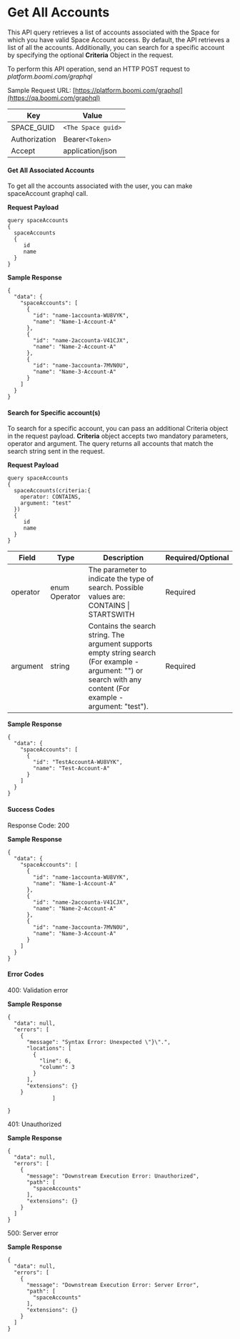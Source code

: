 # Get All Accounts 

<head>
  <meta name="guidename" content="Spaces"/>
  <meta name="context" content="GUID-fed559e8-b067-478f-b225-a0c4feac85de"/>
</head>


This API query retrieves a list of accounts associated with the Space for which you have valid Space Account access. By default, the API retrieves a list of all the accounts. Additionally, you can search for a specific account by specifying the optional **Criteria** Object in the request.

To perform this API operation, send an HTTP POST request to *platform.boomi.com/graphql*

Sample Request URL: [https://platform.boomi.com/graphql](https://qa.boomi.com/graphql)

| Key           | Value            |
| ------------- | ---------------- |
| SPACE_GUID    | `<The Space guid>` |
| Authorization | Bearer`<Token>`    |
| Accept        | application/json |

#### Get All Associated Accounts

To get all the accounts associated with the user, you can make spaceAccount graphql call.

**Request Payload**

```
query spaceAccounts
{
  spaceAccounts
  {
     id
     name
  }
}
```

**Sample Response**

```
{
  "data": {
    "spaceAccounts": [
      {
        "id": "name-1accounta-WU8VYK",
        "name": "Name-1-Account-A"
      },
      {
        "id": "name-2accounta-V41CJX",
        "name": "Name-2-Account-A"
      },
      {
        "id": "name-3accounta-7MVN0U",
        "name": "Name-3-Account-A"
      }
    ]
  }
}
```

#### Search for Specific account(s)

To search for a specific account, you can pass an additional Criteria object in the request payload. **Criteria** object accepts two mandatory parameters, operator and argument. The query returns all accounts that match the search string sent in the request.

**Request Payload**

```
query spaceAccounts
{
  spaceAccounts(criteria:{
    operator: CONTAINS,
    argument: "test"
  })
  {
     id
     name
  }
}
```

| Field    | Type          | Description                                                  | Required/Optional |
| -------- | ------------- | ------------------------------------------------------------ | ----------------- |
| operator | enum Operator | The parameter to indicate the type of search. Possible values are: CONTAINS \| STARTSWITH | Required          |
| argument | string        | Contains the search string. The argument supports empty string search (For example - argument: "") or search with any content (For example - argument: "test"). | Required          |

**Sample Response**

```
{
  "data": {
    "spaceAccounts": [
      {
        "id": "TestAccountA-WU8VYK",
        "name": "Test-Account-A"
      }
    ]
  }
}
```

#### Success Codes

Response Code: 200

**Sample Response**

```
{
  "data": {
    "spaceAccounts": [
      {
        "id": "name-1accounta-WU8VYK",
        "name": "Name-1-Account-A"
      },
      {
        "id": "name-2accounta-V41CJX",
        "name": "Name-2-Account-A"
      },
      {
        "id": "name-3accounta-7MVN0U",
        "name": "Name-3-Account-A"
      }
    ]
  }
}
```

#### Error Codes

400: Validation error

**Sample Response**

```
{
  "data": null,
  "errors": [
    {
      "message": "Syntax Error: Unexpected \"}\".",
      "locations": [
        {
          "line": 6,
          "column": 3
        }
      ],
      "extensions": {}
    }
              ]
  
}
```

401: Unauthorized

**Sample Response**

```
{
  "data": null,
  "errors": [
    {
      "message": "Downstream Execution Error: Unauthorized",
      "path": [
        "spaceAccounts"
      ],
      "extensions": {}
    }
  ]
}
```

500: Server error

**Sample Response**

```
{
  "data": null,
  "errors": [
    {
      "message": "Downstream Execution Error: Server Error",
      "path": [
        "spaceAccounts"
      ],
      "extensions": {}
    }
  ]
}
```